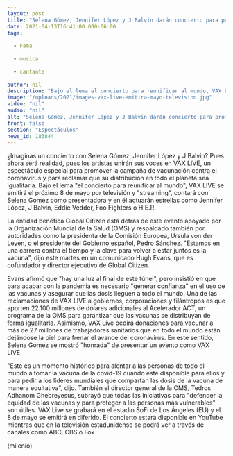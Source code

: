 ```yaml
---
layout: post
title: "Selena Gómez, Jennifer López y J Balvin darán concierto para promover vacuna anticovid"
date: 2021-04-13T16:41:00.000-06:00
tags:
  
  - Fama
  
  - musica
  
  - cantante
  
author: nil
description: "Bajo el lema el concierto para reunificar al mundo, VAX LIVE busca promover la campaña de vacunación contra el coronavirus y reclamar que su distribución en todo el planeta sea igualitaria. "
image: "/uploads/2021/images-vax-live-emitira-mayo-television.jpg"
video: "nil"
audio: "nil"
alt: "Selena Gómez, Jennifer López y J Balvin darán concierto para promover vacuna anticovid"
front: false
section: "Espectáculos"
news_id: 183844
---
```


¿Imaginas un concierto con Selena Gómez, Jennifer López y J Balvin? Pues ahora será realidad, pues los artistas unirán sus voces en VAX LIVE, un espectáculo especial para promover la campaña de vacunación contra el coronavirus y para reclamar que su distribución en todo el planeta sea igualitaria. Bajo el lema "el concierto para reunificar al mundo", VAX LIVE se emitirá el próximo 8 de mayo por televisión y "streaming", contará con Selena Goméz como presentadora y en él actuarán estrellas como Jennifer López, J Balvin, Eddie Vedder, Foo Fighters o H.E.R.

La entidad benéfica Global Citizen está detrás de este evento apoyado por la Organización Mundial de la Salud (OMS) y respaldado también por autoridades como la presidenta de la Comisión Europea, Ursula von der Leyen, o el presidente del Gobierno español, Pedro Sánchez. "Estamos en una carrera contra el tiempo y la clave para volver a estar juntos es la vacuna", dijo este martes en un comunicado Hugh Evans, que es cofundador y director ejecutivo de Global Citizen. 

Evans afirmó que "hay una luz al final de este túnel", pero insistió en que para acabar con la pandemia es necesario "generar confianza" en el uso de las vacunas y asegurar que las dosis lleguen a todo el mundo. Una de las reclamaciones de VAX LIVE a gobiernos, corporaciones y filántropos es que aporten 22.100 millones de dólares adicionales al Acelerador ACT, un programa de la OMS para garantizar que las vacunas se distribuyan de forma igualitaria. Asimismo, VAX Live pedirá donaciones para vacunar a más de 27 millones de trabajadores sanitarios que en todo el mundo están dejándose la piel para frenar el avance del coronavirus. En este sentido, Selena Gómez se mostró "honrada" de presentar un evento como VAX LIVE. 

"Este es un momento histórico para alentar a las personas de todo el mundo a tomar la vacuna de la covid-19 cuando esté disponible para ellos y para pedir a los líderes mundiales que compartan las dosis de la vacuna de manera equitativa", dijo. También el director general de la OMS, Tedros Adhanom Ghebreyesus, subrayó que todas las iniciativas para "defender la equidad de las vacunas y para proteger a las personas más vulnerables" son útiles. VAX Live se grabará en el estadio SoFi de Los Ángeles (EU) y el 8 de mayo se emitirá en diferido. El concierto estará disponible en YouTube mientras que en la televisión estadunidense se podrá ver a través de canales como ABC, CBS o Fox 

(milenio)